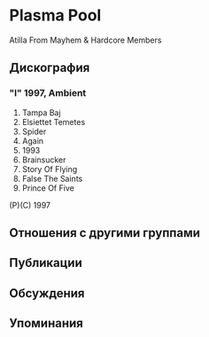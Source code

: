 # Plasma Pool

Atilla From Mayhem & Hardcore Members

## Дискография

### "I" 1997, Ambient

1.  Tampa Baj
2.  Elsiettet Temetes
3.  Spider
4.  Again
5.  1993
6.  Brainsucker
7.  Story Of Flying
8.  False The Saints
9.  Prince Of Five

(P)(C) 1997


## Отношения с другими группами


## Публикации


## Обсуждения


## Упоминания

